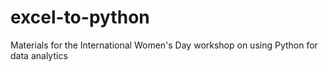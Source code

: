 # excel-to-python
Materials for the International Women's Day workshop on using Python for data analytics
